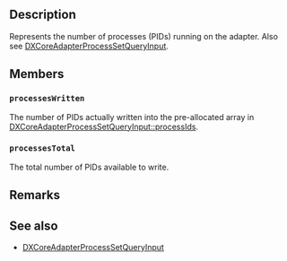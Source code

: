 ## Description

Represents the number of processes (PIDs) running on the adapter. Also see [DXCoreAdapterProcessSetQueryInput](https://learn.microsoft.com/windows/win32/api/dxcore_interface/ns-dxcore_interface-dxcoreadapterprocesssetqueryinput).

## Members

### `processesWritten`

The number of PIDs actually written into the pre-allocated array in [DXCoreAdapterProcessSetQueryInput::processIds](https://learn.microsoft.com/windows/win32/api/dxcore_interface/ns-dxcore_interface-dxcoreadapterprocesssetqueryinput).

### `processesTotal`

The total number of PIDs available to write.

## Remarks

## See also

* [DXCoreAdapterProcessSetQueryInput](https://learn.microsoft.com/windows/win32/api/dxcore_interface/ns-dxcore_interface-dxcoreadapterprocesssetqueryinput)